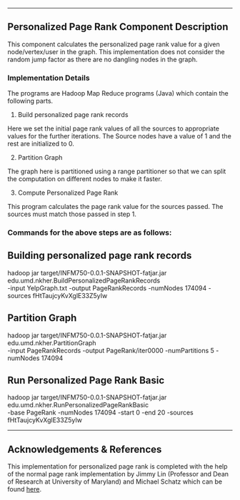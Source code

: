 ----------------------------------------------
Personalized Page Rank Component Description
----------------------------------------------


This component calculates the personalized page rank value for a given node/vertex/user in the graph. This implementation does not consider the random jump factor as there are no dangling nodes in the graph.

<h3>Implementation Details</h3>

The programs are Hadoop Map Reduce programs (Java) which contain the following parts. 

1. Build personalized page rank records

Here we set the initial page rank values of all the sources to appropriate values for the further iterations. The Source nodes have a value of 1 and the rest are initialized to 0.

2. Partition Graph

The graph here is partitioned using a range partitioner so that we can split the computation on different nodes to make it faster.

3. Compute Personalized Page Rank

This program calculates the page rank value for the sources passed. The sources must match those passed in step 1.

<h3>Commands for the above steps are as follows:</h3>

<h2>Building personalized page rank records</h2>

hadoop jar target/INFM750-0.0.1-SNAPSHOT-fatjar.jar edu.umd.nkher.BuildPersonalizedPageRankRecords \
	-input YelpGraph.txt -output PageRankRecords -numNodes 174094 -sources fHtTaujcyKvXglE33Z5yIw
	
<h2>Partition Graph</h2>

hadoop jar target/INFM750-0.0.1-SNAPSHOT-fatjar.jar edu.umd.nkher.PartitionGraph \
	-input PageRankRecords -output PageRank/iter0000 -numPartitions 5 -numNodes 174094

<h2>Run Personalized Page Rank Basic</h2>

hadoop jar target/INFM750-0.0.1-SNAPSHOT-fatjar.jar edu.umd.nkher.RunPersonalizedPageRankBasic \
	-base PageRank -numNodes 174094 -start 0 -end 20 -sources fHtTaujcyKvXglE33Z5yIw 


----------------------------------------------
Acknowledgements & References
----------------------------------------------

This implementation for personalized page rank is completed with the help of the normal page rank implementation by Jimmy Lin (Professor and Dean of Research at University of Maryland) and Michael Schatz which can be found <a href="https://github.com/lintool/Cloud9/tree/master/src/main/java/edu/umd/cloud9/example/pagerank">here</a>. 



